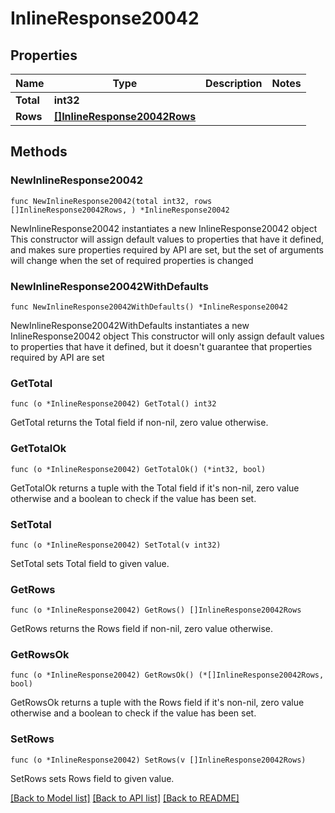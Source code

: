 # InlineResponse20042

## Properties

Name | Type | Description | Notes
------------ | ------------- | ------------- | -------------
**Total** | **int32** |  | 
**Rows** | [**[]InlineResponse20042Rows**](InlineResponse20042Rows.md) |  | 

## Methods

### NewInlineResponse20042

`func NewInlineResponse20042(total int32, rows []InlineResponse20042Rows, ) *InlineResponse20042`

NewInlineResponse20042 instantiates a new InlineResponse20042 object
This constructor will assign default values to properties that have it defined,
and makes sure properties required by API are set, but the set of arguments
will change when the set of required properties is changed

### NewInlineResponse20042WithDefaults

`func NewInlineResponse20042WithDefaults() *InlineResponse20042`

NewInlineResponse20042WithDefaults instantiates a new InlineResponse20042 object
This constructor will only assign default values to properties that have it defined,
but it doesn't guarantee that properties required by API are set

### GetTotal

`func (o *InlineResponse20042) GetTotal() int32`

GetTotal returns the Total field if non-nil, zero value otherwise.

### GetTotalOk

`func (o *InlineResponse20042) GetTotalOk() (*int32, bool)`

GetTotalOk returns a tuple with the Total field if it's non-nil, zero value otherwise
and a boolean to check if the value has been set.

### SetTotal

`func (o *InlineResponse20042) SetTotal(v int32)`

SetTotal sets Total field to given value.


### GetRows

`func (o *InlineResponse20042) GetRows() []InlineResponse20042Rows`

GetRows returns the Rows field if non-nil, zero value otherwise.

### GetRowsOk

`func (o *InlineResponse20042) GetRowsOk() (*[]InlineResponse20042Rows, bool)`

GetRowsOk returns a tuple with the Rows field if it's non-nil, zero value otherwise
and a boolean to check if the value has been set.

### SetRows

`func (o *InlineResponse20042) SetRows(v []InlineResponse20042Rows)`

SetRows sets Rows field to given value.



[[Back to Model list]](../README.md#documentation-for-models) [[Back to API list]](../README.md#documentation-for-api-endpoints) [[Back to README]](../README.md)


